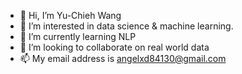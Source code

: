 - 👋 Hi, I’m Yu-Chieh Wang
- 👀 I’m interested in data science & machine learning.
- 🌱 I’m currently learning NLP
- 💞️ I’m looking to collaborate on real world data
- 📫 My email address is angelxd84130@gmail.com

<!---
angelxd84130/angelxd84130 is a ✨ special ✨ repository because its `README.md` (this file) appears on your GitHub profile.
You can click the Preview link to take a look at your changes.
--->
